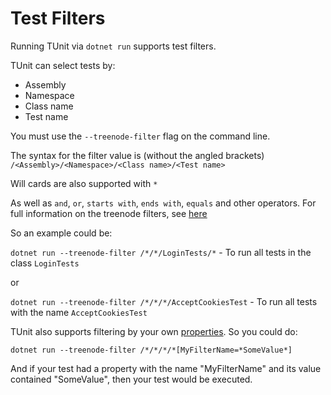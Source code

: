 # Test Filters

Running TUnit via `dotnet run` supports test filters.

TUnit can select tests by:

- Assembly
- Namespace
- Class name
- Test name

You must use the `--treenode-filter` flag on the command line.

The syntax for the filter value is (without the angled brackets) `/<Assembly>/<Namespace>/<Class name>/<Test name>`

Will cards are also supported with `*`

As well as `and`, `or`, `starts with`, `ends with`, `equals` and other operators. For full information on the treenode filters, see [here](https://github.com/microsoft/testfx/blob/main/docs/mstest-runner-graphqueryfiltering/graph-query-filtering.md)

So an example could be:

`dotnet run --treenode-filter /*/*/LoginTests/*` - To run all tests in the class `LoginTests`

or

`dotnet run --treenode-filter /*/*/*/AcceptCookiesTest` - To run all tests with the name `AcceptCookiesTest`

TUnit also supports filtering by your own [properties](../tutorial-advanced/properties.md). So you could do:

`dotnet run --treenode-filter /*/*/*/*[MyFilterName=*SomeValue*]`

And if your test had a property with the name "MyFilterName" and its value contained "SomeValue", then your test would be executed.

